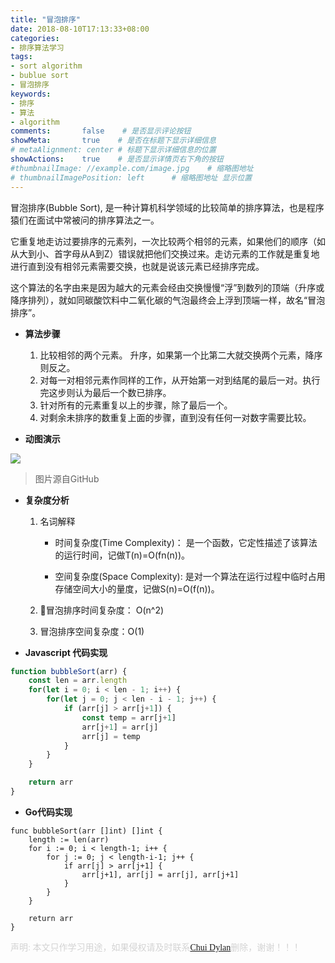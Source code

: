 ```yaml
---
title: "冒泡排序"
date: 2018-08-10T17:13:33+08:00
categories:
- 排序算法学习
tags:
- sort algorithm
- bublue sort
- 冒泡排序
keywords:
- 排序
- 算法
- algorithm
comments:       false    # 是否显示评论按钮
showMeta:       true    # 是否在标题下显示详细信息
# metaAlignment: center # 标题下显示详细信息的位置
showActions:    true    # 是否显示详情页右下角的按钮
#thumbnailImage: //example.com/image.jpg    # 缩略图地址
# thumbnailImagePosition: left      # 缩略图地址 显示位置
---
```


冒泡排序(Bubble Sort), 是一种计算机科学领域的比较简单的排序算法，也是程序猿们在面试中常被问的排序算法之一。

<!--more-->

它重复地走访过要排序的元素列，一次比较两个相邻的元素，如果他们的顺序（如从大到小、首字母从A到Z）错误就把他们交换过来。走访元素的工作就是重复地进行直到没有相邻元素需要交换，也就是说该元素已经排序完成。

这个算法的名字由来是因为越大的元素会经由交换慢慢“浮”到数列的顶端（升序或降序排列），就如同碳酸饮料中二氧化碳的气泡最终会上浮到顶端一样，故名“冒泡排序”。

- **算法步骤**

    1. 比较相邻的两个元素。 升序，如果第一个比第二大就交换两个元素，降序则反之。
    2. 对每一对相邻元素作同样的工作，从开始第一对到结尾的最后一对。执行完这步则认为最后一个数已排序。
    3. 针对所有的元素重复以上的步骤，除了最后一个。
    4. 对剩余未排序的数重复上面的步骤，直到没有任何一对数字需要比较。

- **动图演示**

<img src="https://github.com/EvanXzj/JS-Sorting-Algorithm/raw/master/res/bubbleSort.gif"></img>

> 图片源自GitHub

- **复杂度分析**

    1. 名词解释

        - 时间复杂度(Time Complexity)： 是一个函数，它定性描述了该算法的运行时间，记做T(n)=O(fn(n))。

        - 空间复杂度(Space Complexity): 是对一个算法在运行过程中临时占用存储空间大小的量度，记做S(n)=O(f(n))。

    2. 冒泡排序时间复杂度： O(n^2)

    3. 冒泡排序空间复杂度：O(1)

- **Javascript 代码实现**

```js
function bubbleSort(arr) {
    const len = arr.length
    for(let i = 0; i < len - 1; i++) {
        for(let j = 0; j < len - i - 1; j++) {
            if (arr[j] > arr[j+1]) {
                const temp = arr[j+1]
                arr[j+1] = arr[j]
                arr[j] = temp
            }
        }
    }

    return arr
}
```

- **Go代码实现** 

```golang
func bubbleSort(arr []int) []int {
	length := len(arr)
	for i := 0; i < length-1; i++ {
		for j := 0; j < length-i-1; j++ {
			if arr[j] > arr[j+1] {
				arr[j+1], arr[j] = arr[j], arr[j+1]
			}
		}
	}

	return arr
}
```

<font face="Microsoft YaHe" color="lightgray">声明: 本文只作学习用途，如果侵权请及时联系<a href="mailto:chuidylan@gmail.com">Chui Dylan</a>删除，谢谢！！！</font>
